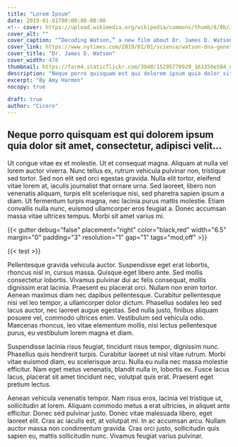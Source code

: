 ```yaml
---
title: "Lorem Ipsum"
date: 2019-01-01T00:00:00-00:00
<!-- cover: https://upload.wikimedia.org/wikipedia/commons/thumb/8/8b/James_D_Watson.jpg/478px-James_D_Watson.jpg
cover_alt: ""
cover_caption: "“Decoding Watson,” a new film about Dr. James D. Watson, explores the gulf between his scientific brilliance and his views on race."
cover_link: https://www.nytimes.com/2019/01/01/science/watson-dna-genetics-race.html
cover_title: "Dr. James D. Watson"
cover_width: 478
thumbnail: https://farm4.staticflickr.com/3940/15295770929_161350e584_q_d.jpg -->
description: "Neque porro quisquam est qui dolorem ipsum quia dolor sit amet, consectetur, adipisci velit..."
excerpt: "By Amy Harmon"
nocopy: true

draft: true
author: "Cicero"
---
```


## Neque porro quisquam est qui dolorem ipsum quia dolor sit amet, consectetur, adipisci velit...

Ut congue vitae ex et molestie. Ut et consequat magna. Aliquam at nulla vel lorem auctor viverra. Nunc tellus ex, rutrum vehicula pulvinar non, tristique sed tortor. Sed non elit sed orci egestas gravida. Nulla elit tortor, eleifend vitae lorem at, iaculis <span class="ths-marker" data-tag="mod" data-spread="1,50%"></span> journalist that ornare urna. Sed laoreet, libero non venenatis aliquam, turpis elit scelerisque nisi, sed pharetra sapien ipsum a diam. Ut fermentum turpis magna, nec lacinia purus mattis molestie. Etiam convallis <span class="ths-marker" data-tag="off" data-limit="3s" data-spread="1,25%"> nulla nunc, euismod ullamcorper eros feugiat a. Donec accumsan massa vitae ultrices tempus. Morbi sit amet varius mi.

{{< gutter debug="false" placement="right" color="black,red" width="6.5" margin="0" padding="3" resolution="1" gap="1" tags="mod,off" >}}

{{< test >}}

Pellentesque gravida vehicula auctor. Suspendisse eget erat lobortis, rhoncus nisl in, cursus massa. Quisque eget libero ante. Sed mollis consectetur lobortis. Vivamus pulvinar dui ac felis consequat, mollis dignissim erat lacinia. Praesent eu placerat orci. Nullam <span class="ths-marker" data-tag="mod" data-spread="1,50%"></span>non enim tortor. Aenean maximus diam nec dapibus pellentesque. Curabitur pellentesque nisi vel leo tempor, a ullamcorper dolor dictum. Phasellus sodales leo sed lacus auctor, nec laoreet augue egestas. Sed nulla justo, finibus aliquam posuere vel, commodo ultrices enim. Vestibulum sed vehicula odio. Maecenas rhoncus, leo vitae elementum mollis, nisi lectus pellentesque purus, eu vestibulum lorem magna et diam.

Suspendisse lacinia risus feugiat, tincidunt risus tempor, dignissim nunc. Phasellus quis hendrerit turpis. Curabitur laoreet ut nisl vitae rutrum. Morbi vitae euismod diam, eu scelerisque arcu. Nulla <span class="ths-marker" data-tag="off" data-limit="5s" data-spread="3,25%">eu nulla nec massa molestie efficitur. Nam eget metus venenatis, blandit nulla in, lobortis ex. Fusce lacus lacus, placerat sit amet tincidunt nec, volutpat quis erat. Praesent eget pretium lectus.

Aenean vehicula venenatis tempor. Nam risus eros, lacinia vel tristique ut, sollicitudin at lorem. Aliquam commodo metus a erat ultricies, in aliquet ante efficitur. Donec sed pulvinar justo. Donec vitae malesuada libero, eget laoreet elit. Cras ac iaculis est, at volutpat mi. In ac accumsan arcu. Nullam auctor massa non condimentum gravida. Cras orci justo, sollicitudin quis sapien eu, mattis sollicitudin nunc. Vivamus feugiat varius pulvinar.